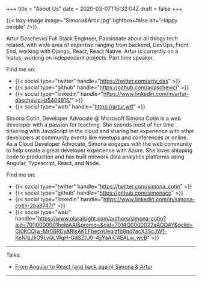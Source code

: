 +++
title = "About Us"
date = 2020-03-07T16:32:04Z
draft = false
+++

{{< lazy-image image="Simona&Artur.jpg" lightbox=false alt="Happy people" />}}

Artur Daschevici Full Stack Engineer, Passionate about all things tech related, with wide area of expertise ranging from backend, DevOps, Front End, working with Django, React, React Native.
Artur is currently on a hiatus, working on independent projects. Part time speaker.

Find me on:

- {{< social type="twitter" handle="https://twitter.com/arty_das" >}}
- {{< social type="github" handle="https://github.com/adaschevici" >}}
- {{< social type="linkedin" handle="https://www.linkedin.com/in/artur-daschevici-b5404815/" >}}
- {{< social type="web" handle="https://artur.wtf" >}}

Simona Cotin, Developer Advocate @ Microsoft
Simona Cotin is a web developer with a passion for teaching. She spends most of her time tinkering with JavaScript in the cloud and sharing her experience with other developers at community events like meetups and conferences or online. As a Cloud Developer Advocate, Simona engages with the web community to help create a great developer experience with Azure. She loves shipping code to production and has built network data analytics platforms using Angular, Typescript, React, and Node.

Find me on:

- {{< social type="twitter" handle="https://twitter.com/simona_cotin" >}}
- {{< social type="github" handle="https://github.com/simonaco" >}}
- {{< social type="linkedin" handle="https://www.linkedin.com/in/simona-cotin-2ba8747/" >}}
- {{< social type="web" handle="https://www.pluralsight.com/authors/simona-cotin?aid=701j0000001heIpAAI&promo=&oid=7014Q0000022aAOQAY&gclid=Cj0KCQjw-Mr0BRDyARIsAKEFbecnUeqjzfb8qo7acX3ScJW1-KeN1zJIiG9LvQLWgH-GdSZtU0-4jjYaAiC4EALw_wcB" >}}

---

Talks:
- [From Angular to React (and back again) Simona & Artur](https://www.youtube.com/watch?v=0n0qFcnLLnQ)

---
